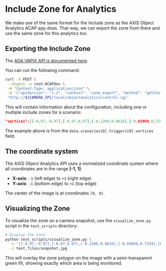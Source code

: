 # Include Zone for Analytics

We make use of the same format for the include zone as the AXIS Object Analytics ACAP app does. That way, we can export the zone from there and use the same zone for this analytics too.

## Exporting the Include Zone

The [AOA VAPIX API is documented here](https://developer.axis.com/vapix/applications/axis-object-analytics-api/).

You can run the following command:

```bash
curl -X POST \
 --digest -u root:ACAPdev \
 -H "Content-Type: application/json" \
 -d '{"apiVersion": "1.2", "context": "zone_export", "method": "getConfiguration"}' \
 "http://${CAMERA_IP}/local/objectanalytics/control.cgi"
```

This will contain information about the configuration, including one or multiple include zones for a scenario:

```json
"vertices":[[-0.97,-0.97],[-0.97,0.97],[-0.1209,0.9616],[-0.03069,0.7259],[0.05851,0.5204],[0.04617,-0.9691]]
```

The example above is from the `data.scenarios[0].triggers[0].vertices` field.

## The coordinate system

The AXIS Object Analytics API uses a normalized coordinate system where all coordinates are in the range **[-1, 1]**:

- **X-axis**: `-1` (left edge) to `+1` (right edge)
- **Y-axis**: `-1` (bottom edge) to `+1` (top edge)

The center of the image is at coordinates `(0, 0)`.

## Visualizing the Zone

To visualize the zone on a camera snapshot, use the `visualize_zone.py` script in the `test_scripts` directory:

```bash
# Display the zone
python test_scripts/visualize_zone.py \
  -v '[[-0.97,-0.97],[-0.97,0.97],[-0.1209,0.9616],[-0.03069,0.7259],[0.05851,0.5204],[0.04617,-0.9691]]' \
  -i test_files/snapshot.jpg
```

This will overlay the zone polygon on the image with a semi-transparent green fill, showing exactly which area is being monitored.
